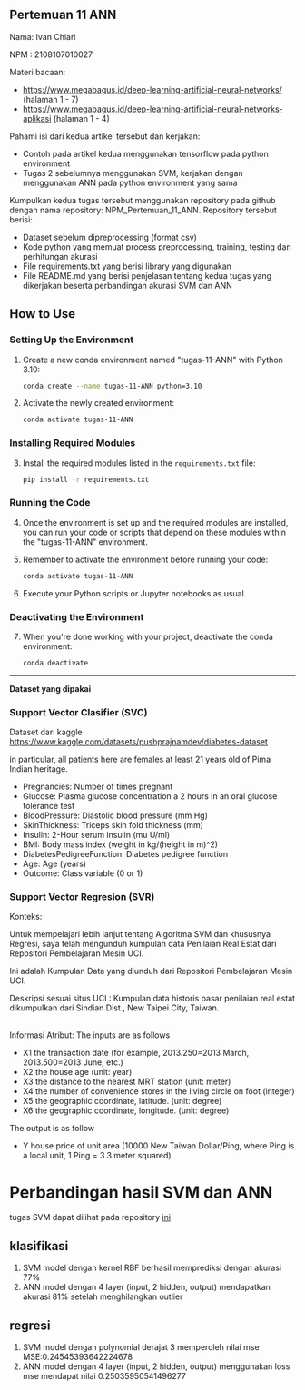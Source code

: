 ## Pertemuan 11 ANN
<p>Nama: Ivan Chiari</p>
<p>NPM : 2108107010027</p>


Materi bacaan: 
- https://www.megabagus.id/deep-learning-artificial-neural-networks/ (halaman 1 - 7)
- ⁠⁠https://www.megabagus.id/deep-learning-artificial-neural-networks-aplikasi (halaman 1 - 4)

Pahami isi dari kedua artikel tersebut dan kerjakan:
- Contoh pada artikel kedua menggunakan tensorflow pada python environment
- ⁠Tugas 2 sebelumnya menggunakan SVM, kerjakan dengan menggunakan ANN pada python environment yang sama

Kumpulkan kedua tugas tersebut menggunakan repository pada github dengan nama repository: NPM_Pertemuan_11_ANN. Repository tersebut berisi:
- Dataset sebelum dipreprocessing (format csv)
- ⁠Kode python yang memuat process preprocessing, training, testing dan perhitungan akurasi
- ⁠File requirements.txt yang berisi library yang digunakan
- ⁠File README.md yang berisi penjelasan tentang kedua tugas yang dikerjakan beserta perbandingan akurasi SVM dan ANN


## How to Use

### Setting Up the Environment

1. Create a new conda environment named "tugas-11-ANN" with Python 3.10:

    ```bash
    conda create --name tugas-11-ANN python=3.10
    ```

2. Activate the newly created environment:

    ```bash
    conda activate tugas-11-ANN
    ```

### Installing Required Modules

3. Install the required modules listed in the `requirements.txt` file:

    ```bash
    pip install -r requirements.txt
    ```

### Running the Code

4. Once the environment is set up and the required modules are installed, you can run your code or scripts that depend on these modules within the "tugas-11-ANN" environment.

5. Remember to activate the environment before running your code:

    ```bash
    conda activate tugas-11-ANN
    ```

6. Execute your Python scripts or Jupyter notebooks as usual.

### Deactivating the Environment

7. When you're done working with your project, deactivate the conda environment:

    ```bash
    conda deactivate
    ```

---

**Dataset yang dipakai**
### Support Vector Clasifier (SVC)
Dataset dari kaggle https://www.kaggle.com/datasets/pushprajnamdev/diabetes-dataset

<p> in particular, all patients here are females at least 21 years old of Pima Indian heritage.</p>

* Pregnancies: Number of times pregnant
* Glucose: Plasma glucose concentration a 2 hours in an oral glucose tolerance test
* BloodPressure: Diastolic blood pressure (mm Hg)
* SkinThickness: Triceps skin fold thickness (mm)
* Insulin: 2-Hour serum insulin (mu U/ml)
* BMI: Body mass index (weight in kg/(height in m)^2)
* DiabetesPedigreeFunction: Diabetes pedigree function
* Age: Age (years)
* Outcome: Class variable (0 or 1)

### Support Vector Regresion (SVR)
<p>Konteks:</p>
<p>Untuk mempelajari lebih lanjut tentang Algoritma SVM dan khususnya Regresi, saya telah mengunduh kumpulan data Penilaian Real Estat dari Repositori Pembelajaran Mesin UCI.</p>
<p>Ini adalah Kumpulan Data yang diunduh dari Repositori Pembelajaran Mesin UCI.<p>
<p>Deskripsi sesuai situs UCI : Kumpulan data historis pasar penilaian real estat dikumpulkan dari Sindian Dist., New Taipei City, Taiwan.<p>

<br>Informasi Atribut:
The inputs are as follows
* X1 the transaction date (for example, 2013.250=2013 March, 2013.500=2013 June, etc.)
* X2 the house age (unit: year)
* X3 the distance to the nearest MRT station (unit: meter)
* X4 the number of convenience stores in the living circle on foot (integer)
* X5 the geographic coordinate, latitude. (unit: degree)
* X6 the geographic coordinate, longitude. (unit: degree)

The output is as follow
* Y house price of unit area (10000 New Taiwan Dollar/Ping, where Ping is a local unit, 1 Ping = 3.3 meter squared)

# Perbandingan hasil SVM dan ANN
tugas SVM dapat dilihat pada repository <a href ="https://github.com/Ivan027void/Tugas-2-ML">ini</a>

## klasifikasi
 1. SVM
 model dengan kernel RBF berhasil memprediksi dengan akurasi 77%
 2. ANN
 model dengan 4 layer (input, 2 hidden, output) mendapatkan akurasi 81% setelah menghilangkan outlier

## regresi
 1. SVM
 model dengan polynomial derajat 3 memperoleh nilai mse MSE:0.24545393642224678
 2. ANN
 model dengan 4 layer (input, 2 hidden, output) menggunakan loss mse mendapat nilai 0.25035950541496277